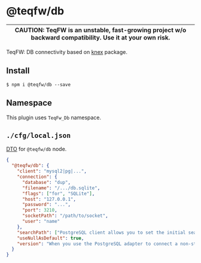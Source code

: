 # @teqfw/db

|CAUTION: TeqFW is an unstable, fast-growing project w/o backward compatibility. Use it at your own risk.|
|---|

TeqFW: DB connectivity based on [knex](https://knexjs.org/) package.

## Install

```shell
$ npm i @teqfw/db --save 
```

## Namespace

This plugin uses `TeqFw_Db` namespace.

## `./cfg/local.json`

[DTO](src/Back/Dto/Config/Local.mjs) for `@teqfw/db` node.

```json
{
  "@teqfw/db": {
    "client": "mysql2|pg|...",
    "connection": {
      "database": "dup",
      "filename": "/.../db.sqlite",
      "flags": ["for", "SQLite"],
      "host": "127.0.0.1",
      "password": "...",
      "port": 3210,
      "socketPath": "/path/to/socket",
      "user": "name"
    },
    "searchPath": ["PostgreSQL client allows you to set the initial search path"],
    "useNullAsDefault": true,
    "version": "When you use the PostgreSQL adapter to connect a non-standard database."
  }
}
```
